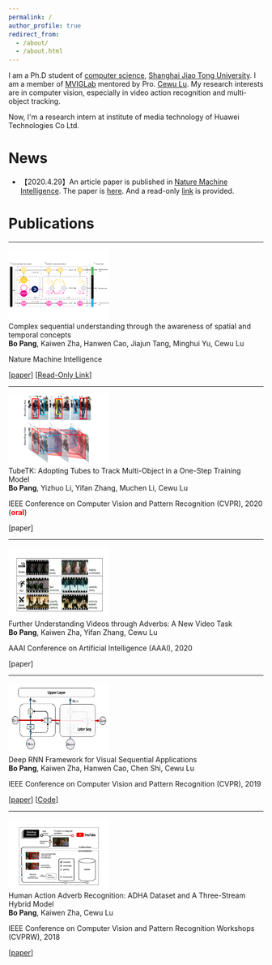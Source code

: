 ```yaml
---
permalink: /
author_profile: true
redirect_from: 
  - /about/
  - /about.html
---
```

<head>
<link rel="stylesheet" type="text/css" href="/assets/css/paper.css" />
</head>

I am a Ph.D student of [computer science](https://en.wikipedia.org/wiki/Computer_science), [Shanghai Jiao Tong University](https://en.wikipedia.org/wiki/Shanghai_Jiao_Tong_University). 
I am a member of [MVIGLab](http://mvig.sjtu.edu.cn/) mentored by Pro. [Cewu Lu](http://mvig.sjtu.edu.cn/).
My research interests are in computer vision, especially in video action recognition and multi-object tracking.

Now, I'm a research intern at institute of media technology of Huawei Technologies Co Ltd.

News
======
* 【2020.4.29】An article paper is published in [Nature Machine Intelligence](https://www.nature.com/natmachintell/). The paper is [here](https://www.nature.com/articles/s42256-020-0168-3).
And a read-only [link](https://rdcu.be/b3OIN ) is provided.

Publications
======
<hr width="100%"/>
<div class="paper">
<div class="pimg"> <img src="/img_content/scs.png" width="200" height="140"></div>
<div class="ptitle"> Complex sequential understanding through the awareness of spatial and temporal concepts</div>
<div class="pauthors"> <b>Bo Pang</b>, Kaiwen Zha, Hanwen Cao, Jiajun Tang, Minghui Yu, Cewu Lu</div>
<div class="pvenue">
<p>Nature Machine Intelligence</p>
<p>
[<a href="https://www.nature.com/articles/s42256-020-0168-3">paper</a>]
[<a href="https://rdcu.be/b3OIN">Read-Only Link</a>]
</p>
</div>
</div>

<hr width="100%"/>
<div class="paper">
<div class="pimg"> <img src="/img_content/tubetk.png" width="200" height="140"></div>
<div class="ptitle"> TubeTK: Adopting Tubes to Track Multi-Object in a One-Step Training Model</div>
<div class="pauthors"> <b>Bo Pang</b>, Yizhuo Li, Yifan Zhang, Muchen Li, Cewu Lu</div>
<div class="pvenue">
<p>IEEE Conference on Computer Vision and Pattern Recognition (CVPR), 2020 (<font color="red"><b>oral</b></font>)</p>
<p>[paper]</p>
</div>
</div>

<hr width="100%"/>
<div class="paper">
<div class="pimg"> <img src="/img_content/vaad.png" width="200" height="140"></div>
<div class="ptitle">Further Understanding Videos through Adverbs: A New Video Task</div>
<div class="pauthors"> <b>Bo Pang</b>, Kaiwen Zha, Yifan Zhang, Cewu Lu</div>
<div class="pvenue">
<p>AAAI Conference on Artificial Intelligence (AAAI), 2020</p>
<p>[paper]</p>
</div>
</div>

<hr width="100%"/>
<div class="paper">
<div class="pimg"> <img src="/img_content/deeprnn.png" width="200" height="140"></div>
<div class="ptitle"> Deep RNN Framework for Visual Sequential Applications</div>
<div class="pauthors"> <b>Bo Pang</b>, Kaiwen Zha, Hanwen Cao, Chen Shi, Cewu Lu</div>
<div class="pvenue">
<p>IEEE Conference on Computer Vision and Pattern Recognition (CVPR), 2019</p>
<p>[<a href="https://zpascal.net/cvpr2019/Pang_Deep_RNN_Framework_for_Visual_Sequential_Applications_CVPR_2019_paper.pdf">paper</a>]
   [<a href="https://github.com/BoPang1996/Deep-RNN-Framework">Code</a>]</p>
</div>
</div>

<hr width="100%"/>
<div class="paper">
<div class="pimg"> <img src="/img_content/adha.png" width="200" height="140"></div>
<div class="ptitle"> Human Action Adverb Recognition: ADHA Dataset and A Three-Stream Hybrid Model</div>
<div class="pauthors"> <b>Bo Pang</b>, Kaiwen Zha, Cewu Lu</div>
<div class="pvenue">
<p>IEEE Conference on Computer Vision and Pattern Recognition Workshops (CVPRW), 2018</p>
<p>[<a href="http://openaccess.thecvf.com/content_cvpr_2018_workshops/papers/w48/Pang_Human_Action_Adverb_CVPR_2018_paper.pdf">paper</a>]</p>
</div>
</div>
